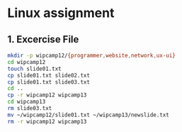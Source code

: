 # Linux assignment
## 1. Excercise File
```bash
mkdir -p wipcamp12/{programmer,website,network,ux-ui}
cd wipcamp12
touch slide01.txt
cp slide01.txt slide02.txt 
cp slide01.txt slide03.txt
cd ..
cp -r wipcamp12 wipcamp13
cd wipcamp13
rm slide03.txt
mv ~/wipcamp12/slide01.txt ~/wipcamp13/newslide.txt
rm -r wipcamp12 wipcamp13
```